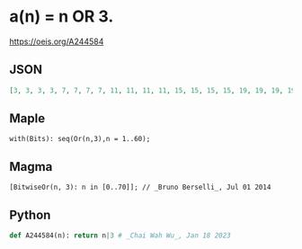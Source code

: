 # a\(n\) \= n OR 3\.
https://oeis.org/A244584
## JSON
```JSON
[3, 3, 3, 3, 7, 7, 7, 7, 11, 11, 11, 11, 15, 15, 15, 15, 19, 19, 19, 19, 23, 23, 23, 23, 27, 27, 27, 27, 31, 31, 31, 31, 35, 35, 35, 35, 39, 39, 39, 39, 43, 43, 43, 43, 47, 47, 47, 47, 51, 51, 51, 51, 55, 55, 55, 55, 59, 59, 59, 59, 63, 63, 63, 63, 67, 67, 67]
```
## Maple
```Maple
with(Bits): seq(Or(n,3),n = 1..60);
```
## Magma
```Magma
[BitwiseOr(n, 3): n in [0..70]]; // _Bruno Berselli_, Jul 01 2014
```
## Python
```Python
def A244584(n): return n|3 # _Chai Wah Wu_, Jan 18 2023
```
